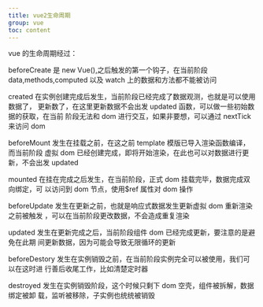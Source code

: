 ```yaml
---
title: vue2生命周期
group: vue
toc: content
---
```


vue 的生命周期经过：

beforeCreate 是 new Vue(),之后触发的第一个钩子，在当前阶段 data,methods,computed
以及 watch 上的数据和方法都不能被访问

created 在实例创建完成后发生，当前阶段已经完成了数据观测，也就是可以使用数据了，
更新数了，在这里更新数据不会出发 updated 函数，可以做一些初始数据的获取，在当前
阶段无法和 dom 进行交互，如果非要想，可以通过 nextTick 来访问 dom

beforeMount 发生在挂载之前，在这之前 template 模版已导入渲染函数编译，而当前阶段
虚拟 dom 已经创建完成，即将开始渲染，在此也可以对数据进行更新，不会出发 updated

mounted 在挂在完成之后发生，在当前阶段，正式 dom 挂载完毕，数据完成双向绑定，可
以访问到 dom 节点，使用$ref 属性对 dom 操作

beforeUpdate 发生在更新之前，也就是响应式数据发生更新虚拟 dom 重新渲染之前被触发
，可以在当前阶段更改数据，不会造成重复渲染

updated 发生在更新完成之后，当前阶段组件 dom 已经完成更新，要注意的是避免在此期
间更新数据，因为可能会导致无限循环的更新

beforeDestory 发生在实例销毁之前，在当前阶段实例完全可以被使用，我们可以在这时进
行善后收尾工作，比如清楚定时器

destroyed 发生在实例销毁阶段，这个时候只剩下 dom 空壳，组件被拆解，数据绑定被卸
载，监听被移除，子实例也统统被销毁
